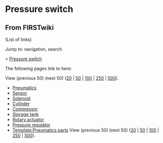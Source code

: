 # Pressure switch

## From FIRSTwiki

(List of links)

Jump to: navigation, search

< [Pressure switch](/index.php?title=Pressure_switch&redirect=no "Pressure
switch")

The following pages link to here:

View (previous 50) (next 50) ([20](/index.php?title=Special:Whatlinkshere/Pressure_switch&limit=20&from=0 "Special:Whatlinkshere/Pressure switch") | [50](/index.php?title=Special:Whatlinkshere/Pressure_switch&limit=50&from=0 "Special:Whatlinkshere/Pressure switch") | [100](/index.php?title=Special:Whatlinkshere/Pressure_switch&limit=100&from=0 "Special:Whatlinkshere/Pressure switch") | [250](/index.php?title=Special:Whatlinkshere/Pressure_switch&limit=250&from=0 "Special:Whatlinkshere/Pressure switch") | [500](/index.php?title=Special:Whatlinkshere/Pressure_switch&limit=500&from=0 "Special:Whatlinkshere/Pressure switch")).

- [Pneumatics](Pneumatics "Pneumatics")
- [Sensor](sensor)
- [Solenoid](Solenoid "Solenoid")
- [Cylinder](Cylinder "Cylinder")
- [Compressor](Compressor "Compressor")
- [Storage tank](Storage_tank "Storage tank")
- [Rotary actuator](Rotary_actuator "Rotary actuator")
- [Pressure regulator](Pressure_regulator "Pressure regulator")
- [Template:Pneumatics parts](Template:Pneumatics_parts "Template:Pneumatics parts") View (previous 50) (next 50) ([20](/index.php?title=Special:Whatlinkshere/Pressure_switch&limit=20&from=0 "Special:Whatlinkshere/Pressure switch") | [50](/index.php?title=Special:Whatlinkshere/Pressure_switch&limit=50&from=0 "Special:Whatlinkshere/Pressure switch") | [100](/index.php?title=Special:Whatlinkshere/Pressure_switch&limit=100&from=0 "Special:Whatlinkshere/Pressure switch") | [250](/index.php?title=Special:Whatlinkshere/Pressure_switch&limit=250&from=0 "Special:Whatlinkshere/Pressure switch") | [500](/index.php?title=Special:Whatlinkshere/Pressure_switch&limit=500&from=0 "Special:Whatlinkshere/Pressure switch")).
